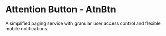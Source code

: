 # Attention Button - AtnBtn

A simplified paging service with granular user access control and flexible mobile notifications.
